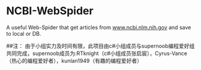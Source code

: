 # NCBI-WebSpider
A useful Web-Spider that get articles from www.ncbi.nlm.nih.gov and save to local or DB.

##注：
由于小组实力及时间有限，此项目由c#小组成员与supernoob编程爱好组共同完成，supernoob成员为:RTknight（c#小组成员张启宸），Cyrus-Vance（热心的编程爱好者），kunlan1949（有趣的编程爱好者）
